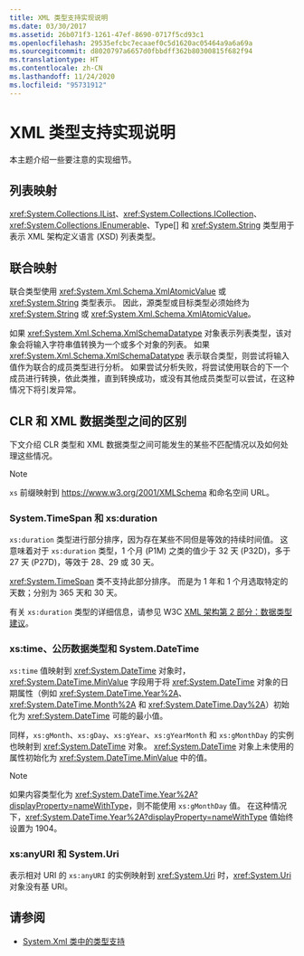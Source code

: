 ```yaml
---
title: XML 类型支持实现说明
ms.date: 03/30/2017
ms.assetid: 26b071f3-1261-47ef-8690-0717f5cd93c1
ms.openlocfilehash: 29535efcbc7ecaaef0c5d1620ac05464a9a6a69a
ms.sourcegitcommit: d8020797a6657d0fbbdff362b80300815f682f94
ms.translationtype: HT
ms.contentlocale: zh-CN
ms.lasthandoff: 11/24/2020
ms.locfileid: "95731912"
---
```

# <a name="xml-type-support-implementation-notes"></a>XML 类型支持实现说明

本主题介绍一些要注意的实现细节。  
  
## <a name="list-mappings"></a>列表映射  

 <xref:System.Collections.IList>、<xref:System.Collections.ICollection>、<xref:System.Collections.IEnumerable>、Type[]  和 <xref:System.String> 类型用于表示 XML 架构定义语言 (XSD) 列表类型。  
  
## <a name="union-mappings"></a>联合映射  

 联合类型使用 <xref:System.Xml.Schema.XmlAtomicValue> 或 <xref:System.String> 类型表示。 因此，源类型或目标类型必须始终为 <xref:System.String> 或 <xref:System.Xml.Schema.XmlAtomicValue>。  
  
 如果 <xref:System.Xml.Schema.XmlSchemaDatatype> 对象表示列表类型，该对象会将输入字符串值转换为一个或多个对象的列表。 如果 <xref:System.Xml.Schema.XmlSchemaDatatype> 表示联合类型，则尝试将输入值作为联合的成员类型进行分析。 如果尝试分析失败，将尝试使用联合的下一个成员进行转换，依此类推，直到转换成功，或没有其他成员类型可以尝试，在这种情况下将引发异常。  
  
## <a name="differences-between-clr-and-xml-data-types"></a>CLR 和 XML 数据类型之间的区别  

 下文介绍 CLR 类型和 XML 数据类型之间可能发生的某些不匹配情况以及如何处理这些情况。  
  
> [!NOTE]
> `xs` 前缀映射到 <https://www.w3.org/2001/XMLSchema> 和命名空间 URL。
  
### <a name="systemtimespan-and-xsduration"></a>System.TimeSpan 和 xs:duration  

 `xs:duration` 类型进行部分排序，因为存在某些不同但是等效的持续时间值。 这意味着对于 `xs:duration` 类型，1 个月 (P1M) 之类的值少于 32 天 (P32D)，多于 27 天 (P27D)，等效于 28、29 或 30 天。  
  
 <xref:System.TimeSpan> 类不支持此部分排序。 而是为 1 年和 1 个月选取特定的天数；分别为 365 天和 30 天。  
  
 有关 `xs:duration` 类型的详细信息，请参见 W3C [XML 架构第 2 部分：数据类型建议](https://www.w3.org/TR/xmlschema-2/)。
  
### <a name="xstime-gregorian-date-types-and-systemdatetime"></a>xs:time、公历数据类型和 System.DateTime  

 `xs:time` 值映射到 <xref:System.DateTime> 对象时，<xref:System.DateTime.MinValue> 字段用于将 <xref:System.DateTime> 对象的日期属性（例如 <xref:System.DateTime.Year%2A>、<xref:System.DateTime.Month%2A> 和 <xref:System.DateTime.Day%2A>）初始化为 <xref:System.DateTime> 可能的最小值。  
  
 同样，`xs:gMonth`、`xs:gDay`、`xs:gYear`、`xs:gYearMonth` 和 `xs:gMonthDay` 的实例也映射到 <xref:System.DateTime> 对象。 <xref:System.DateTime> 对象上未使用的属性初始化为 <xref:System.DateTime.MinValue> 中的值。  
  
> [!NOTE]
> 如果内容类型化为 <xref:System.DateTime.Year%2A?displayProperty=nameWithType>，则不能使用 `xs:gMonthDay` 值。 在这种情况下，<xref:System.DateTime.Year%2A?displayProperty=nameWithType> 值始终设置为 1904。  
  
### <a name="xsanyuri-and-systemuri"></a>xs:anyURI 和 System.Uri  

 表示相对 URI 的 `xs:anyURI` 的实例映射到 <xref:System.Uri> 时，<xref:System.Uri> 对象没有基 URI。  
  
## <a name="see-also"></a>请参阅

- [System.Xml 类中的类型支持](type-support-in-the-system-xml-classes.md)

